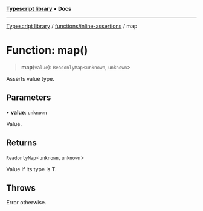 [**Typescript library**](../../../index.md) • **Docs**

***

[Typescript library](../../../modules.md) / [functions/inline-assertions](../index.md) / map

# Function: map()

> **map**(`value`): `ReadonlyMap`\<`unknown`, `unknown`\>

Asserts value type.

## Parameters

• **value**: `unknown`

Value.

## Returns

`ReadonlyMap`\<`unknown`, `unknown`\>

Value if its type is T.

## Throws

Error otherwise.
